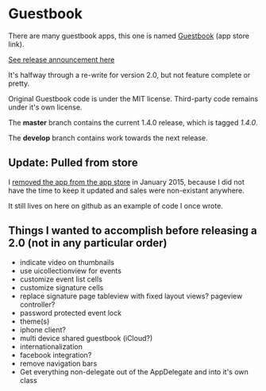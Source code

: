 # Guestbook

There are many guestbook apps, this one is named [Guestbook](https://itunes.apple.com/us/app/guestbook/id466198467?mt=8) (app store link).

[See release announcement here](http://mbrennek.2nw.net/2013/01/guestbook-open-source.html)

It's halfway through a re-write for version 2.0, but not feature complete or pretty.

Original Guestbook code is under the MIT license.  Third-party code remains under it's own license.

The __master__ branch contains the current 1.4.0 release, which is tagged _1.4.0_.

The __develop__ branch contains work towards the next release.

## Update: Pulled from store

I [removed the app from the app store](https://mbrennek.2nw.net/2015/01/guestbook-dead.html) in January 2015, because I did not have the time to keep it updated and sales were non-existant anywhere.

It still lives on here on github as an example of code I once wrote.

## Things I wanted to accomplish before releasing a 2.0 (not in any particular order)

* indicate video on thumbnails
* use uicollectionview for events
* customize event list cells
* customize signature cells
* replace signature page tableview with fixed layout views? pageview controller?
* password protected event lock 
* theme(s)
* iphone client?
* multi device shared guestbook (iCloud?)
* internationalization
* facebook integration?
* remove navigation bars
* Get everything non-delegate out of the AppDelegate and into it's own class
